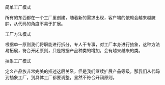 简单工厂模式

所有的东西都在一个工厂里创建，随着新的需求出现，客户端的依赖会越来越臃肿，从代码的角度不易于扩展。



工厂方法模式

根据单一原则我们将职能进行拆分，专人干专事，对工厂本身进行抽象，这种方法易拓展，符合开闭原则，只是跟据产品种类的增加，会有越来越来的类。



抽象工厂模式

定义产品族非常完美的描述这层关系，但是我们继续扩展产品等级，那我们从代码到抽象工厂，到具体工厂都要调整，显然不符合开闭原则。
